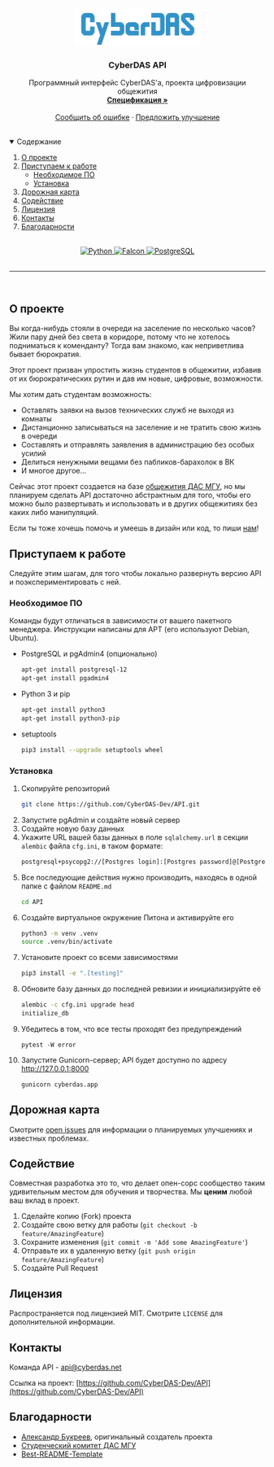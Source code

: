 <br />
<p align="center">
  <a href="https://github.com/CyberDAS-Dev/API">
    <img src=".github/logo.png" alt="Logo" width="250" height="78">
  </a>

  <h3 align="center">CyberDAS API</h3>
  <p align="center">
    Программный интерфейс CyberDAS'a, проекта цифровизации общежития
    <br />
    <a href="https://api.cyberdas.net"><strong>Спецификация »</strong></a>
    <br />
    <br />
    <a href="https://github.com/CyberDAS-Dev/API/issues">Сообщить об ошибке</a>
    ·
    <a href="https://github.com/CyberDAS-Dev/API/issues">Предложить улучшение</a>
  </p>
</p>

<br>
<details open="open">
  <summary>Содержание</summary>
  <ol>
    <li><a href="#о-проекте">О проекте</a></li>
    <li>
      <a href="#приступаем-к-работе">Приступаем к работе</a>
      <ul>
        <li><a href="#необходимое-по">Необходимое ПО</a></li>
        <li><a href="#установка">Установка</a></li>
      </ul>
    </li>
    <li><a href="#дорожная-карта">Дорожная карта</a></li>
    <li><a href="#содействие">Содействие</a></li>
    <li><a href="#лицензия">Лицензия</a></li>
    <li><a href="#контакты">Контакты</a></li>
    <li><a href="#благодарности">Благодарности</a></li>
  </ol>
</details>
<br>

<div align="center">
  <a href="https://www.python.org/">
    <img src="https://img.shields.io/static/v1?style=for-the-badge&message=Python&color=3776AB&logo=Python&logoColor=FFFFFF&label=" alt="Python">
  </a>
  <a href="https://falcon.readthedocs.io">
    <img src="https://img.shields.io/static/v1?style=for-the-badge&message=Falcon&color=222222&logo=Falcon&logoColor=F0AD4E&label=" alt="Falcon">
  </a>
  <a href="https://www.postgresql.org">
    <img src="https://img.shields.io/static/v1?style=for-the-badge&message=PostgreSQL&color=4169E1&logo=PostgreSQL&logoColor=FFFFFF&label=" alt="PostgreSQL">
  </a>
</div>

<br>
<hr>
<br>

## О проекте

Вы когда-нибудь стояли в очереди на заселение по несколько часов? Жили пару дней без света в коридоре, потому что не хотелось подниматься к коменданту? Тогда вам знакомо, как неприветлива бывает бюрократия.

Этот проект призван упростить жизнь студентов в общежитии, избавив от их бюрократических рутин и дав им новые, цифровые, возможности.

Мы хотим дать студентам возможность:
* Оставлять заявки на вызов технических служб не выходя из комнаты
* Дистанционно записываться на заселение и не тратить свою жизнь в очереди 
* Составлять и отправлять заявления в администрацию без особых усилий
* Делиться ненужными вещами без пабликов-барахолок в ВК
* И многое другое... 

Сейчас этот проект создается на базе [общежития ДАС МГУ](https://das.msk.ru), но мы планируем сделать API достаточно абстрактным для того, чтобы его можно было развертывать и использовать и в других общежитиях без каких либо манипуляций.

Если ты тоже хочешь помочь и умеешь в дизайн или код, то пиши <a href="#контакты">нам</a>!

## Приступаем к работе

Следуйте этим шагам, для того чтобы локально развернуть версию API и поэкспериментировать с ней.

### Необходимое ПО

Команды будут отличаться в зависимости от вашего пакетного менеджера. Инструкции написаны для APT (его используют Debian, Ubuntu).

* PostgreSQL и pgAdmin4 (опционально) 
  ```bash
  apt-get install postgresql-12
  apt-get install pgadmin4
  ```
* Python 3 и pip
  ```bash
  apt-get install python3
  apt-get install python3-pip
  ```
* setuptools
  ```bash
  pip3 install --upgrade setuptools wheel
  ```

### Установка

1. Скопируйте репозиторий
   ```bash
   git clone https://github.com/CyberDAS-Dev/API.git
   ```
2. Запустите pgAdmin и создайте новый сервер
3. Создайте новую базу данных 
4. Укажите URL вашей базы данных в поле `sqlalchemy.url` в секции `alembic` файла `cfg.ini`, в таком формате:
    ```bash
    postgresql+psycopg2://[Postgres login]:[Postgres password]@[Postgres server url]/[DB name]
    ```
5. Все последующие действия нужно производить, находясь в одной папке с файлом `README.md`
    ```bash
    cd API
    ```
6. Создайте виртуальное окружение Питона и активируйте его
    ```bash
    python3 -m venv .venv
    source .venv/bin/activate
    ```
7. Установите проект со всеми зависимостями
    ```bash
    pip3 install -e ".[testing]"
    ```
8. Обновите базу данных до последней ревизии и инициализируйте её
    ```bash
    alembic -c cfg.ini upgrade head
    initialize_db
    ```
9. Убедитесь в том, что все тесты проходят без предупреждений
    ```bashx
    pytest -W error
    ```
10. Запустите Gunicorn-сервер; API будет доступно по адресу http://127.0.0.1:8000
    ```bash
    gunicorn cyberdas.app
    ```

## Дорожная карта

Смотрите [open issues](https://github.com/CyberDAS-Dev/API/issues) для информации о планируемых улучшениях и известных проблемах.


## Содействие

Совместная разработка это то, что делает опен-сорс сообщество таким удивительным местом для обучения и творчества. Мы **ценим** любой ваш вклад в проект.

1. Сделайте копию (Fork) проекта
2. Создайте свою ветку для работы (`git checkout -b feature/AmazingFeature`)
3. Сохраните изменения (`git commit -m 'Add some AmazingFeature'`)
4. Отправьте их в удаленную ветку (`git push origin feature/AmazingFeature`)
5. Создайте Pull Request


## Лицензия

Распространяется под лицензией MIT. Смотрите `LICENSE` для дополнительной информации.


## Контакты

Команда API - api@cyberdas.net

Ссылка на проект: [https://github.com/CyberDAS-Dev/API](https://github.com/CyberDAS-Dev/API)


## Благодарности
* [Александр Букреев](https://github.com/TarLung), оригинальный создатель проекта
* [Студенческий комитет ДАС МГУ](https://vk.com/studcomdas)
* [Best-README-Template](https://github.com/othneildrew/Best-README-Template)
